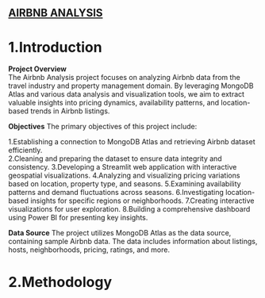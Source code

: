 ## <ins> AIRBNB ANALYSIS </ins>

# 1.Introduction
**Project Overview**  
The Airbnb Analysis project focuses on analyzing Airbnb data from the travel industry and property management domain. By leveraging MongoDB Atlas and various data analysis and visualization tools, we aim to extract valuable insights into pricing dynamics, availability patterns, and location-based trends in Airbnb listings.

**Objectives**
The primary objectives of this project include:

 1.Establishing a connection to MongoDB Atlas and retrieving Airbnb dataset efficiently.</br>
 2.Cleaning and preparing the dataset to ensure data integrity and consistency.
 3.Developing a Streamlit web application with interactive geospatial visualizations.
 4.Analyzing and visualizing pricing variations based on location, property type, and seasons.
 5.Examining availability patterns and demand fluctuations across seasons.
 6.Investigating location-based insights for specific regions or neighborhoods.
 7.Creating interactive visualizations for user exploration.
 8.Building a comprehensive dashboard using Power BI for presenting key insights.

**Data Source**
The project utilizes MongoDB Atlas as the data source, containing sample Airbnb data. The data includes information about listings, hosts, neighborhoods, pricing, ratings, and more.

# 2.Methodology
